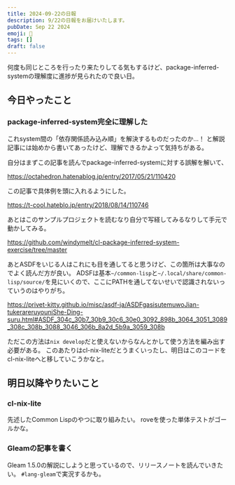 ```yaml
---
title: 2024-09-22の日報
description: 9/22の日報をお届けいたします。
pubDate: Sep 22 2024
emoji: 🦊
tags: []
draft: false
---
```


何度も同じところを行ったり来たりしてる気もするけど、package-inferred-systemの理解度に進捗が見られたので良い日。

## 今日やったこと

### package-inferred-system完全に理解した

これsystem間の「依存関係読み込み順」を解決するものだったのか...！
と解説記事には始めから書いてあったけど、理解できるかよって気持ちがある。

自分はまずこの記事を読んでpackage-inferred-systemに対する誤解を解いて、

https://octahedron.hatenablog.jp/entry/2017/05/21/110420

この記事で具体例を頭に入れるようにした。

https://t-cool.hateblo.jp/entry/2018/08/14/110746

あとはこのサンプルプロジェクトを読むなり自分で写経してみるなりして手元で動かしてみる。

https://github.com/windymelt/cl-package-inferred-system-exercise/tree/master

あとASDFをいじる人はこれにも目を通してると思うけど、この箇所は大事なのでよく読んだ方が良い。
ADSFは基本`~/common-lisp`と`~/.local/share/common-lisp/source/`を見にいくので、ここにPATHを通してないせいで認識されないっていうのはやりがち。

https://privet-kitty.github.io/misc/asdf-ja/ASDFgasisutemuwoJian-tukerareruyouniShe-Ding-suru.html#ASDF_304c_30b7_30b9_30c6_30e0_3092_898b_3064_3051_3089_308c_308b_3088_3046_306b_8a2d_5b9a_3059_308b

ただこの方法は`nix develop`だと使えないからなんとかして使う方法を編み出す必要がある。
このあたりはcl-nix-liteだとうまくいったし、明日はこのコードをcl-nix-liteへと移していこうかなと。

## 明日以降やりたいこと

### cl-nix-lite

先述したCommon Lispのやつに取り組みたい。 roveを使った単体テストがゴールかな。

### Gleamの記事を書く

Gleam 1.5.0の解説にしようと思っているので、リリースノートを読んでいきたい。
`#lang-gleam`で実況するかも。
